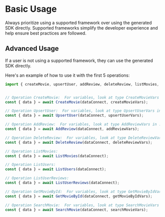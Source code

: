 # Basic Usage

Always prioritize using a supported framework over using the generated SDK
directly. Supported frameworks simplify the developer experience and help ensure
best practices are followed.





## Advanced Usage
If a user is not using a supported framework, they can use the generated SDK directly.

Here's an example of how to use it with the first 5 operations:

```js
import { createMovie, upsertUser, addReview, deleteReview, listMovies, listUsers, listUserReviews, getMovieById, searchMovie } from '@dataconnect/generated';


// Operation CreateMovie:  For variables, look at type CreateMovieVars in ../index.d.ts
const { data } = await CreateMovie(dataConnect, createMovieVars);

// Operation UpsertUser:  For variables, look at type UpsertUserVars in ../index.d.ts
const { data } = await UpsertUser(dataConnect, upsertUserVars);

// Operation AddReview:  For variables, look at type AddReviewVars in ../index.d.ts
const { data } = await AddReview(dataConnect, addReviewVars);

// Operation DeleteReview:  For variables, look at type DeleteReviewVars in ../index.d.ts
const { data } = await DeleteReview(dataConnect, deleteReviewVars);

// Operation ListMovies: 
const { data } = await ListMovies(dataConnect);

// Operation ListUsers: 
const { data } = await ListUsers(dataConnect);

// Operation ListUserReviews: 
const { data } = await ListUserReviews(dataConnect);

// Operation GetMovieById:  For variables, look at type GetMovieByIdVars in ../index.d.ts
const { data } = await GetMovieById(dataConnect, getMovieByIdVars);

// Operation SearchMovie:  For variables, look at type SearchMovieVars in ../index.d.ts
const { data } = await SearchMovie(dataConnect, searchMovieVars);


```